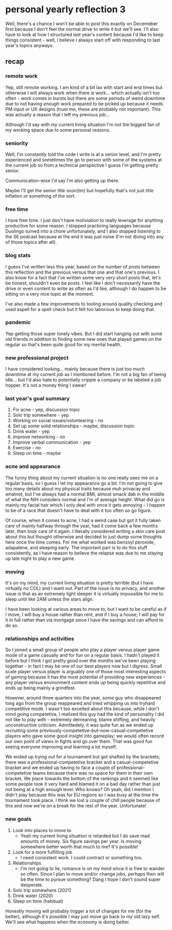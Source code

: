 # personal yearly reflection 3

Well, there's a chance I won't be able to post this exactly on Decemeber first
because I don't feel the normal drive to write it but we'll see. I'll also have
to look at how I structured last year's content because I'd like to keep things
consistent - well, I believe I always start off with responding to last year's
topics anyways.

## recap

### remote work

Yep, still remote working. I am kind of a bit lax with start and end times but
otherwise I will always work when there is work... which actually isn't too
often - work comes in bursts but there are some periods of weird downtime due to
not having *enough* work prepared to be picked up because it needs PM input or
UX designs (trust me, these are probably not important). This was actually a
reason that I left my previous job...

Although I'd say with my current living situation I'm not the biggest fan of my
working space due to some personal reasons.

### seniority

Well, I'm constantly told the code I write is at a senior level, and I'm pretty
experienced and sometimes the go to person with some of the systems at the current
job so from a technical perspective I guess I'm getting pretty senior.

Communication-wise I'd say I'm also getting up there.

Maybe I'll get the senior title soon(tm) but hopefully that's not just title
inflation or something of the sort.

### free time

I have free time. I just don't have motiviation to really leverage for anything
productive for some reason. I stopped practicing languages because Duolingo
turned into a chore unfortunately, and I also stopped listening to the SE
podcast because at the end it was just noise (I'm not diving into any of those
topics after all).

### blog stats

I guess I've written less this year, based on the number of posts between this
reflection and the previous versus that one and that one's previous. I also know
for a fact that I've written some very very short posts that, let's be honest,
shouldn't even be posts. I feel like I don't necessarily have the drive or even
content to write as often as I'd like, although I do happen to be sitting on a
very nice topic at the moment.

I've also made a few improvements to tooling around quality checking and used
aspell for a spell check but it felt too laborious to keep doing that.

### pandemic

Yep getting those super lonely vibes. But I did start hanging out with some old
friends in addition to finding some new ones that played games on the regular so
that's been quite good for my mental health.

### new professional project

I have considered looking... mainly because there is just too much downtime at
my current job as I mentioned before. I'm not a big fan of being idle... but I'd
also hate to potentially cripple a company or be labeled a job hopper. It's not
a money thing I swear!

### last year's goal summary

1. Fix acne - yep, discussion topic
2. Solo trip somewhere - yep
3. Working on social issues/volunteering - no
4. Set up some solid relationships - maybe, discussion topic
5. Drink water - yep
6. Improve networking - no
7. Improve verbal communication - yep
8. Exercise - no
9. Sleep on time - maybe

### acne and appearance

The funny thing about my current situation is no one really sees me on a regular
basis, so I guess I let my appearance go a bit. I'm not going to give too many
details about my physical traits because muh privacay and whatnot, but I've
always had a normal BMI, almost smack dab in the middle of what the NIH
considers normal and I'm of average height. What did go is mainly my facial hair
which I only deal with once it gets annoying - I happen to be of a race that
doesn't have to deal with it too often so go figure.

Of course, when it comes to acne, I had a weird case but got it fully taken care
of mainly halfway through the year, had it come back a few months later, then
took care of it again. I literally considered writing a skin care post about
this but thought otherwise and decided to just dump some thoughts here once the
time comes. For me what worked was benzoyl peroxide, adapalene, and sleeping
early. The important part is to do this stuff consistently, as I have reason to
believe the relapse was due to me staying up late night to play a new game.

### moving

It's on my mind, my current living situation is pretty terrible (but I have
virtually no COL) and I want out. Part of the issue is no privacy, and another
issue is that as an extremely light sleeper it is virtually impossible for me to
sleep until like 2AM unless the stars align.

I have been looking at various areas to move to, but I want to be careful as if
I move, I will buy a house rather than rent, and if I buy a house, I will pay
for it in full rather than via mortgage since I have the savings and can afford
to do so.

### relationships and activities

So I joined a small group of people who play a player versus player game mode of
a game casually and for fun on a regular basis. I hadn't played it before but I
think I got pretty good over the months we've been playing together - in
fact I may be one of our best players now but I digress. Small scale player
versus player is arguably one of those most interesting aspects of gaming
because it has the most potential of providing new experiences - any player
versus environment content ends up being quickly repetitive and ends up being
mainly a grindfest.

However, around three quarters into the year, some guy who disappeared long ago
from the group reappeared and tried whipping us into tryhard competitive mode.
I wasn't too exceited about this because, while I don't mind going competetive,
I realized this guy had the kind of personality I did not like to play with -
extremely demeaning, blame shifting, and heavily unconstructive criticism.
Admittedely, it was quite fun as we ended up recruiting some
previously-competetive-but-now-casual-competetive players who gave some good
insight into gameplay; we would often record our own point of views in fights
and go over them. That was good fun seeing everyone improving and learning a lot
myself.

We ended up trying out for a tournament but got shafted by the brackets; there
was a professional-competetive bracket and a casual-competetive bracket and we
ended up having to face a couple of professional-competetive teams because there
was no space for them in their own bracket. We place towards the bottom of the
rankings and it seemed like some people took it very hard and blamed it on a bad
day rather than just not being at a high enough level. Who knows? Oh yeah, did I
mention I didn't play because this was for EU regions so I was busy at the time
the tournament took place. I think we lost a couple of chill people because of
this and now we're on a break for the rest of the year. Unfortunate!

### new goals

1. Look into places to move to
    - Yeah my current living situation is retarded but I do save mad amounts of
      money. Six figure savings per year. Is moving somewhere better worth that
      much to me? It's possible!
2. Look for a more fulfilling job
    - I need consistent work. I could contract or something too.
3. Relationships
    - I'm not going to lie, romance is on my mind since it is free to wander so
      often. Since I plan to move and/or change jobs, perhaps then will be the
      time to pursue something? Dang I hope I don't sound super desperate.
4. Solo trip somewhere (2021)
5. Drink water (2020)
6. Sleep on time (habitual)

Honestly moving will probably trigger a lot of changes for me (for the better),
although it's possible I may just move go back to my old lazy self. We'll see
what happens when the economy is doing better.
